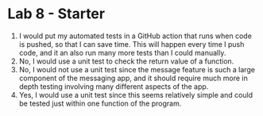 # Lab 8 - Starter
1. I would put my automated tests in a GitHub action that runs when code is pushed, so that I can save time. This will happen every time I push code, and it an also run many more tests than I could manually.
2. No, I would use a unit test to check the return value of a function.
3. No, I would not use a unit test since the message feature is such a large component of the messaging app, and it should require much more in depth testing involving many different aspects of the app.
4. Yes, I would use a unit test since this seems relatively simple and could be tested just within one function of the program.